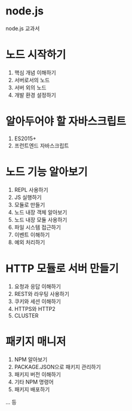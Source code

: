 # node.js

node.js 교과서

# 노드 시작하기
1. 핵심 개념 이해하기 
2. 서버로서의 노드
3. 서버 외의 노드
4. 개발 환경 설정하기

# 알아두어야 할 자바스크립트
1. ES2015+
2. 프런트엔드 자바스크립트

# 노드 기능 알아보기
1. REPL 사용하기
2. JS 실행하기
3. 모듈로 만들기
4. 노드 내장 객체 알아보기
5. 노드 내장 모듈 사용하기
6. 파일 시스템 접근하기
7. 이벤트 이해하기
8. 예외 처리하기

# HTTP 모듈로 서버 만들기
1. 요청과 응답 이해하기
2. REST와 라우팅 사용하기
3. 쿠키와 세션 이해하기
4. HTTPS와 HTTP2
5. CLUSTER

# 패키지 매니저 
1. NPM 알아보기
2. PACKAGE.JSON으로 패키지 관리하기
3. 패키지 버전 이해하기 
4. 기타 NPM 명령어
5. 패키지 배포하기

... 등
